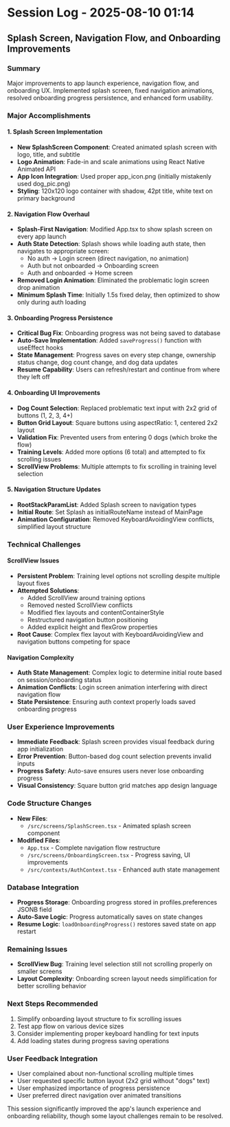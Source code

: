 # Session Log - 2025-08-10 01:14
## Splash Screen, Navigation Flow, and Onboarding Improvements

### Summary
Major improvements to app launch experience, navigation flow, and onboarding UX. Implemented splash screen, fixed navigation animations, resolved onboarding progress persistence, and enhanced form usability.

### Major Accomplishments

#### 1. Splash Screen Implementation
- **New SplashScreen Component**: Created animated splash screen with logo, title, and subtitle
- **Logo Animation**: Fade-in and scale animations using React Native Animated API
- **App Icon Integration**: Used proper app_icon.png (initially mistakenly used dog_pic.png)
- **Styling**: 120x120 logo container with shadow, 42pt title, white text on primary background

#### 2. Navigation Flow Overhaul
- **Splash-First Navigation**: Modified App.tsx to show splash screen on every app launch
- **Auth State Detection**: Splash shows while loading auth state, then navigates to appropriate screen:
  - No auth → Login screen (direct navigation, no animation)
  - Auth but not onboarded → Onboarding screen
  - Auth and onboarded → Home screen
- **Removed Login Animation**: Eliminated the problematic login screen drop animation
- **Minimum Splash Time**: Initially 1.5s fixed delay, then optimized to show only during auth loading

#### 3. Onboarding Progress Persistence
- **Critical Bug Fix**: Onboarding progress was not being saved to database
- **Auto-Save Implementation**: Added `saveProgress()` function with useEffect hooks
- **State Management**: Progress saves on every step change, ownership status change, dog count change, and dog data updates
- **Resume Capability**: Users can refresh/restart and continue from where they left off

#### 4. Onboarding UI Improvements
- **Dog Count Selection**: Replaced problematic text input with 2x2 grid of buttons (1, 2, 3, 4+)
- **Button Grid Layout**: Square buttons using aspectRatio: 1, centered 2x2 layout
- **Validation Fix**: Prevented users from entering 0 dogs (which broke the flow)
- **Training Levels**: Added more options (6 total) and attempted to fix scrolling issues
- **ScrollView Problems**: Multiple attempts to fix scrolling in training level selection

#### 5. Navigation Structure Updates
- **RootStackParamList**: Added Splash screen to navigation types
- **Initial Route**: Set Splash as initialRouteName instead of MainPage
- **Animation Configuration**: Removed KeyboardAvoidingView conflicts, simplified layout structure

### Technical Challenges

#### ScrollView Issues
- **Persistent Problem**: Training level options not scrolling despite multiple layout fixes
- **Attempted Solutions**:
  - Added ScrollView around training options
  - Removed nested ScrollView conflicts
  - Modified flex layouts and contentContainerStyle
  - Restructured navigation button positioning
  - Added explicit height and flexGrow properties
- **Root Cause**: Complex flex layout with KeyboardAvoidingView and navigation buttons competing for space

#### Navigation Complexity
- **Auth State Management**: Complex logic to determine initial route based on session/onboarding status
- **Animation Conflicts**: Login screen animation interfering with direct navigation flow
- **State Persistence**: Ensuring auth context properly loads saved onboarding progress

### User Experience Improvements
- **Immediate Feedback**: Splash screen provides visual feedback during app initialization
- **Error Prevention**: Button-based dog count selection prevents invalid inputs
- **Progress Safety**: Auto-save ensures users never lose onboarding progress
- **Visual Consistency**: Square button grid matches app design language

### Code Structure Changes
- **New Files**: 
  - `/src/screens/SplashScreen.tsx` - Animated splash screen component
- **Modified Files**:
  - `App.tsx` - Complete navigation flow restructure
  - `/src/screens/OnboardingScreen.tsx` - Progress saving, UI improvements
  - `/src/contexts/AuthContext.tsx` - Enhanced auth state management

### Database Integration
- **Progress Storage**: Onboarding progress stored in profiles.preferences JSONB field
- **Auto-Save Logic**: Progress automatically saves on state changes
- **Resume Logic**: `loadOnboardingProgress()` restores saved state on app restart

### Remaining Issues
- **ScrollView Bug**: Training level selection still not scrolling properly on smaller screens
- **Layout Complexity**: Onboarding screen layout needs simplification for better scrolling behavior

### Next Steps Recommended
1. Simplify onboarding layout structure to fix scrolling issues
2. Test app flow on various device sizes
3. Consider implementing proper keyboard handling for text inputs
4. Add loading states during progress saving operations

### User Feedback Integration
- User complained about non-functional scrolling multiple times
- User requested specific button layout (2x2 grid without "dogs" text)
- User emphasized importance of progress persistence
- User preferred direct navigation over animated transitions

This session significantly improved the app's launch experience and onboarding reliability, though some layout challenges remain to be resolved.